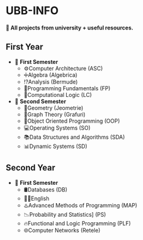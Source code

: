 # UBB-INFO
**🏡 All projects from university + useful resources.**
## First Year
* 📂 **First Semester**
  * ⚙️Computer Architecture (ASC)
  * ➗Algebra (Algebrica)
  * ⁉️Analysis (Bermude)
  * 🔰Programming Fundamentals (FP)
  * 🗿Computational Logic (LC)
* 📂 **Second Semester**
  * 📐Geometry (Jeometrie)
  * 🍇Graph Theory (Grafuri)
  * 🌅Object Oriented Programming (OOP)
  * 💻Operating Systems (SO)
  * 📚Data Structures and Algorithms (SDA)
  * 📊Dynamic Systems (SD)
## Second Year
* 📂 **First Semester**
   * 🛢️Databases (DB)
   * 💂‍♂️English
   * ♨️Advanced Methods of Programming (MAP)
   * 📉Probability and Statistics] (PS)
   * 🔥Functional and Logic Programming (PLF)
   * 🌐Computer Networks (Retele)
